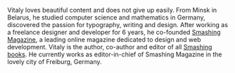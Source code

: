 Vitaly loves beautiful content and does not give up easily. From Minsk in Belarus, he studied computer science and mathematics in Germany, discovered the passion for typography, writing and design. After working as a freelance designer and developer for 6 years, he co-founded <a href="http://smashingmagazine.com/" target="_blank" rel="noopener">Smashing Magazine</a>, a leading online magazine dedicated to design and web development. Vitaly is the author, co-author and editor of all <a href="https://shop.smashingmagazine.com" target="_blank" rel="noopener">Smashing books</a>. He currently works as editor-in-chief of Smashing Magazine in the lovely city of Freiburg, Germany.
